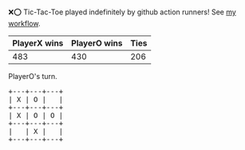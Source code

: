 :x::o: Tic-Tac-Toe played indefinitely by github action runners! See [my workflow](.github/workflows/play.yaml).

|PlayerX wins|PlayerO wins|Ties|
|-|-|-|
|483|430|206|

PlayerO's turn.

<pre>
+---+---+---+
| X | O |   |
+---+---+---+
| X | O | O |
+---+---+---+
|   | X |   |
+---+---+---+
</pre>